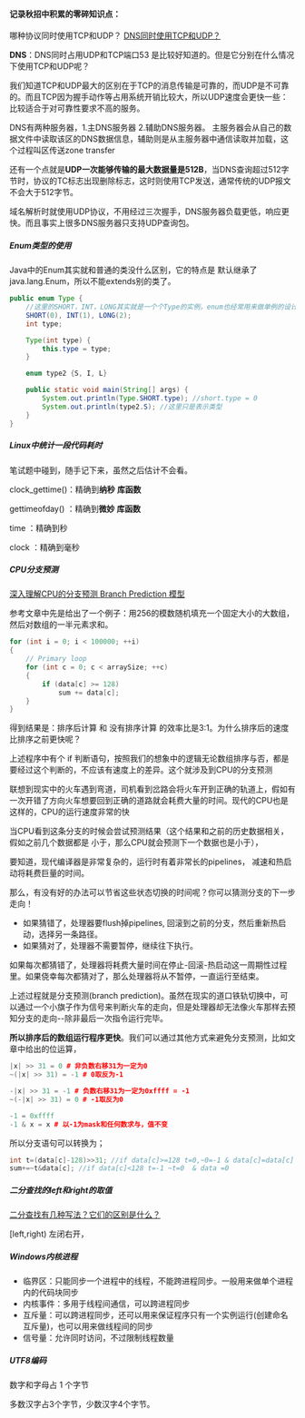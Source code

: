 #### 记录秋招中积累的零碎知识点：

哪种协议同时使用TCP和UDP？		 [DNS同时使用TCP和UDP？](https://blog.csdn.net/fly_yr/article/details/51374938)

**DNS**：DNS同时占用UDP和TCP端口53 是比较好知道的。但是它分别在什么情况下使用TCP和UDP呢？

我们知道TCP和UDP最大的区别在于TCP的消息传输是可靠的，而UDP是不可靠的。而且TCP因为握手动作等占用系统开销比较大，所以UDP速度会更快一些：比较适合于对可靠性要求不高的服务。

DNS有两种服务器，1.主DNS服务器 2.辅助DNS服务器。 主服务器会从自己的数据文件中读取该区的DNS数据信息，辅助则是从主服务器中通信读取并加载，这个过程叫区传送zone transfer 

还有一个点就是**UDP一次能够传输的最大数据量是512B**，当DNS查询超过512字节时，协议的TC标志出现删除标志，这时则使用TCP发送，通常传统的UDP报文不会大于512字节。

域名解析时就使用UDP协议，不用经过三次握手，DNS服务器负载更低，响应更快。而且事实上很多DNS服务器只支持UDP查询包。



##### Enum类型的使用

Java中的Enum其实就和普通的类没什么区别，它的特点是 默认继承了 java.lang.Enum，所以不能extends别的类了。

```java
public enum Type {
    //这里的SHORT，INT，LONG其实就是一个个Type的实例，enum也经常用来做单例的设计，后面的数字是他们的默认值
    SHORT(0), INT(1), LONG(2);
    int type;

    Type(int type) {
        this.type = type;
    }

    enum type2 {S, I, L}

    public static void main(String[] args) {
        System.out.println(Type.SHORT.type); //short.type = 0
        System.out.println(type2.S); //这里只是表示类型
    }
}
```



##### Linux中统计一段代码耗时

笔试题中碰到，随手记下来，虽然之后估计不会看。

clock_gettime()：精确到**纳秒** **库函数**

gettimeofday() ：精确到**微妙** **库函数**

time ：精确到秒

clock ：精确到毫秒



##### CPU分支预测

[深入理解CPU的分支预测 Branch Prediction 模型](https://zhuanlan.zhihu.com/p/22469702)

参考文章中先是给出了一个例子：用256的模数随机填充一个固定大小的大数组，然后对数组的一半元素求和。

```c++
for (int i = 0; i < 100000; ++i)
{
    // Primary loop
    for (int c = 0; c < arraySize; ++c)
    {
        if (data[c] >= 128)
            sum += data[c];
    }
}
```

得到结果是：排序后计算 和 没有排序计算 的效率比是3:1。为什么排序后的速度比排序之前更快呢？

上述程序中有个 if 判断语句，按照我们的想象中的逻辑无论数组排序与否，都是要经过这个判断的，不应该有速度上的差异。这个就涉及到CPU的分支预测

联想到现实中的火车遇到弯道，司机看到岔路会将火车开到正确的轨道上，假如有一次开错了方向火车想要回到正确的道路就会耗费大量的时间。现代的CPU也是这样的，CPU的运行速度非常的快

当CPU看到这条分支的时候会尝试预测结果（这个结果和之前的历史数据相关，假如之前几个数据都是 小于，那么CPU就会预测下一个数据也是小于）， 

要知道，现代编译器是非常复杂的，运行时有着非常长的pipelines， 减速和热启动将耗费巨量的时间。

那么，有没有好的办法可以节省这些状态切换的时间呢？你可以猜测分支的下一步走向！

- 如果猜错了，处理器要flush掉pipelines, 回滚到之前的分支，然后重新热启动，选择另一条路径。
- 如果猜对了，处理器不需要暂停，继续往下执行。

如果每次都猜错了，处理器将耗费大量时间在停止-回滚-热启动这一周期性过程里。如果侥幸每次都猜对了，那么处理器将从不暂停，一直运行至结束。

上述过程就是分支预测(branch prediction)。虽然在现实的道口铁轨切换中，可以通过一个小旗子作为信号来判断火车的走向，但是处理器却无法像火车那样去预知分支的走向--除非最后一次指令运行完毕。

**所以排序后的数组运行程序更快**。我们可以通过其他方式来避免分支预测，比如文章中给出的位运算，

```c++
|x| >> 31 = 0 # 非负数右移31为一定为0
~(|x| >> 31) = -1 # 0取反为-1

-|x| >> 31 = -1 # 负数右移31为一定为0xffff = -1
~(-|x| >> 31) = 0 # -1取反为0

-1 = 0xffff
-1 & x = x # 以-1为mask和任何数求与，值不变
```

所以分支语句可以转换为；

```c++
int t=(data[c]-128)>>31; //if data[c]>=128 t=0,~0=-1 & data[c]=data[c]
sum+=~t&data[c]; //if data[c]<128 t=-1 ~t=0  & data =0
```



##### 二分查找的left和right的取值

[二分查找有几种写法？它们的区别是什么？](https://www.zhihu.com/question/36132386)

[left,right)   左闭右开，



##### Windows内核进程

- 临界区：只能同步一个进程中的线程，不能跨进程同步。一般用来做单个进程内的代码块同步
- 内核事件：多用于线程间通信，可以跨进程同步
- 互斥量：可以跨进程同步，还可以用来保证程序只有一个实例运行(创建命名互斥量)，也可以用来做线程间的同步
- 信号量：允许同时访问，不过限制线程数量



##### UTF8编码

数字和字母占 1 个字节

多数汉字占3个字节，少数汉字4个字节。






















